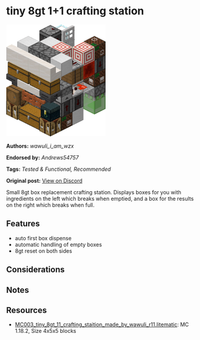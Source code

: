 # tiny 8gt 1+1 crafting station
<img alt="area_render_29.png" src="images/area_render_29.png?raw=1" height="300px">

**Authors:** *wawuli_i_am_wzx*

**Endorsed by:** *Andrews54757*

**Tags:** *Tested & Functional, Recommended*

**Original post:** [View on Discord](https://discord.com/channels/1375556143186837695/1388318487616684082)

Small 8gt box replacement crafting station. Displays boxes for you with ingredients on the left which breaks when emptied, and a box for the results on the right which breaks when full.
## Features
- auto first box dispense
- automatic handling of empty boxes
- 8gt reset on both sides
## Considerations

## Notes

## Resources
- [MC003_tiny_8gt_11_crafting_staition_made_by_wawuli_r11.litematic](attachments/MC003_tiny_8gt_11_crafting_staition_made_by_wawuli_r11.litematic): MC 1.18.2, Size 4x5x5 blocks
